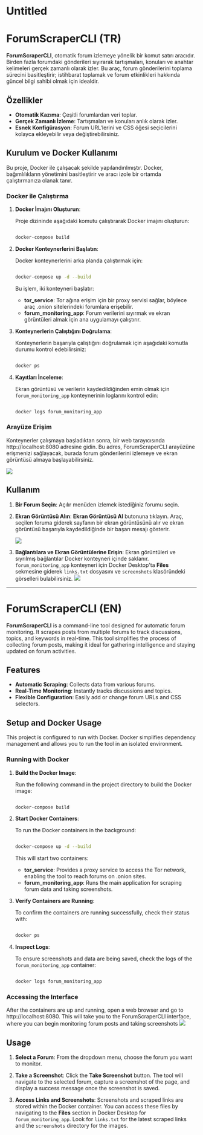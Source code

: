 # Untitled

# ForumScraperCLI (TR)

**ForumScraperCLI**, otomatik forum izlemeye yönelik bir komut satırı aracıdır. Birden fazla forumdaki gönderileri sıyırarak tartışmaları, konuları ve anahtar kelimeleri gerçek zamanlı olarak izler. Bu araç, forum gönderilerini toplama sürecini basitleştirir; istihbarat toplamak ve forum etkinlikleri hakkında güncel bilgi sahibi olmak için idealdir.

## Özellikler

- **Otomatik Kazıma**: Çeşitli forumlardan veri toplar.
- **Gerçek Zamanlı İzleme**: Tartışmaları ve konuları anlık olarak izler.
- **Esnek Konfigürasyon**: Forum URL'lerini ve CSS öğesi seçicilerini kolayca ekleyebilir veya değiştirebilirsiniz.

## Kurulum ve Docker Kullanımı

Bu proje, Docker ile çalışacak şekilde yapılandırılmıştır. Docker, bağımlılıkların yönetimini basitleştirir ve aracı izole bir ortamda çalıştırmanıza olanak tanır.

### Docker ile Çalıştırma

1. **Docker İmajını Oluşturun**:
    
    Proje dizininde aşağıdaki komutu çalıştırarak Docker imajını oluşturun:
    
    ```bash
   
    docker-compose build
    
    ```
    
2. **Docker Konteynerlerini Başlatın**:
    
    Docker konteynerlerini arka planda çalıştırmak için:
    
    ```bash
    
    docker-compose up -d --build
    
    ```
    
    Bu işlem, iki konteyneri başlatır:
    
    - **tor_service**: Tor ağına erişim için bir proxy servisi sağlar, böylece araç .onion sitelerindeki forumlara erişebilir.
    - **forum_monitoring_app**: Forum verilerini sıyırmak ve ekran görüntüleri almak için ana uygulamayı çalıştırır.
3. **Konteynerlerin Çalıştığını Doğrulama**:
    
    Konteynerlerin başarıyla çalıştığını doğrulamak için aşağıdaki komutla durumu kontrol edebilirsiniz:
    
    ```bash
    
    docker ps
    
    ```
    
4. **Kayıtları İnceleme**:
    
    Ekran görüntüsü ve verilerin kaydedildiğinden emin olmak için `forum_monitoring_app` konteynerinin loglarını kontrol edin:
    
    ```bash
   
    docker logs forum_monitoring_app
    
    ```
    

### Arayüze Erişim

Konteynerler çalışmaya başladıktan sonra, bir web tarayıcısında http://localhost:8080 adresine gidin. Bu adres, ForumScraperCLI arayüzüne erişmenizi sağlayacak, burada forum gönderilerini izlemeye ve ekran görüntüsü almaya başlayabilirsiniz.

   <img src="menu.png" />

## Kullanım

1. **Bir Forum Seçin**: Açılır menüden izlemek istediğiniz forumu seçin.
2. **Ekran Görüntüsü Alın**: **Ekran Görüntüsü Al** butonuna tıklayın. Araç, seçilen foruma giderek sayfanın bir ekran görüntüsünü alır ve ekran görüntüsü başarıyla kaydedildiğinde bir başarı mesajı gösterir.
    
   <img src="save.png" />
    
3. **Bağlantılara ve Ekran Görüntülerine Erişin**: Ekran görüntüleri ve sıyrılmış bağlantılar Docker konteyneri içinde saklanır. `forum_monitoring_app` konteyneri için Docker Desktop'ta **Files** sekmesine giderek `links.txt` dosyasını ve `screenshots` klasöründeki görselleri bulabilirsiniz.
   <img src="docker.png" />

---

# ForumScraperCLI (EN)

**ForumScraperCLI** is a command-line tool designed for automatic forum monitoring. It scrapes posts from multiple forums to track discussions, topics, and keywords in real-time. This tool simplifies the process of collecting forum posts, making it ideal for gathering intelligence and staying updated on forum activities.

## Features

- **Automatic Scraping**: Collects data from various forums.
- **Real-Time Monitoring**: Instantly tracks discussions and topics.
- **Flexible Configuration**: Easily add or change forum URLs and CSS selectors.

## Setup and Docker Usage

This project is configured to run with Docker. Docker simplifies dependency management and allows you to run the tool in an isolated environment.

### Running with Docker

1. **Build the Docker Image**:
    
    Run the following command in the project directory to build the Docker image:
    
    ```bash
   
    docker-compose build
    
    ```
    
2. **Start Docker Containers**:
    
    To run the Docker containers in the background:
    
    ```bash
    
    docker-compose up -d --build
    
    ```
    
    This will start two containers:
    
    - **tor_service**: Provides a proxy service to access the Tor network, enabling the tool to reach forums on .onion sites.
    - **forum_monitoring_app**: Runs the main application for scraping forum data and taking screenshots.
3. **Verify Containers are Running**:
    
    To confirm the containers are running successfully, check their status with:
    
    ```bash
   
    docker ps
    
    ```
    
4. **Inspect Logs**:
    
    To ensure screenshots and data are being saved, check the logs of the `forum_monitoring_app` container:
    
    ```bash
    
    docker logs forum_monitoring_app
    
    ```
    

### Accessing the Interface


After the containers are up and running, open a web browser and go to http://localhost:8080. This will take you to the ForumScraperCLI interface, where you can begin monitoring forum posts and taking screenshots
    <img src="eng-menu.png" />



## Usage

1. **Select a Forum**: From the dropdown menu, choose the forum you want to monitor.
2. **Take a Screenshot**: Click the **Take Screenshot** button. The tool will navigate to the selected forum, capture a screenshot of the page, and display a success message once the screenshot is saved.
    
   
    
3. **Access Links and Screenshots**: Screenshots and scraped links are stored within the Docker container. You can access these files by navigating to the **Files** section in Docker Desktop for `forum_monitoring_app`. Look for `links.txt` for the latest scraped links and the `screenshots` directory for the images.
